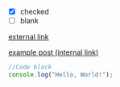- [x] checked
- [ ] blank

[external link](https://example.com)

[example post (internal link)](/b/example-post)

``` javascript
//Code block
console.log("Hello, World!");
```
